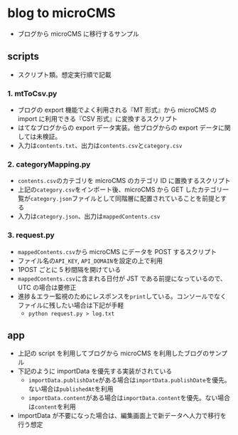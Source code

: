 # blog to microCMS

- ブログから microCMS に移行するサンプル

## scripts

- スクリプト類。想定実行順で記載

### 1. mtToCsv.py

- ブログの export 機能でよく利用される『MT 形式』から microCMS の import に利用できる『CSV 形式』に変換するスクリプト
- はてなブログからの export データ実装。他ブログからの export データに関しては未検証。
- 入力は`contents.txt`、出力は`contents.csv`と`category.csv`

### 2. categoryMapping.py

- `contents.csv`のカテゴリを microCMS のカテゴリ ID に置換するスクリプト
- 上記の`category.csv`をインポート後、microCMS から GET したカテゴリ一覧が`category.json`ファイルとして同階層に配置されていることを前提とする
- 入力は`category.json`、出力は`mappedContents.csv`

### 3. request.py

- `mappedContents.csv`から microCMS にデータを POST するスクリプト
- ファイル名の`API_KEY`, `API_DOMAIN`を設定の上で利用
- 1POST ごとに 5 秒間隔を開けている
- `mappedContents.csv`に含まれる日付が JST である前提になっているので、UTC の場合は要修正
- 進捗＆エラー監視のためにレスポンスを`print`している。コンソールでなくファイルに残したい場合は下記が手軽
  - `python request.py > log.txt`

## app

- 上記の script を利用してブログから microCMS を利用したブログのサンプル
- 下記のように importData を優先する実装がされている
  - `importData.publishDate`がある場合は`importData.publishDate`を優先。ない場合は`publishedAt`を利用
  - `importData.content`がある場合は`importData.content`を優先。ない場合は`content`を利用
- importData が不要になった場合は、編集画面上で新データへ人力で移行を行う想定
